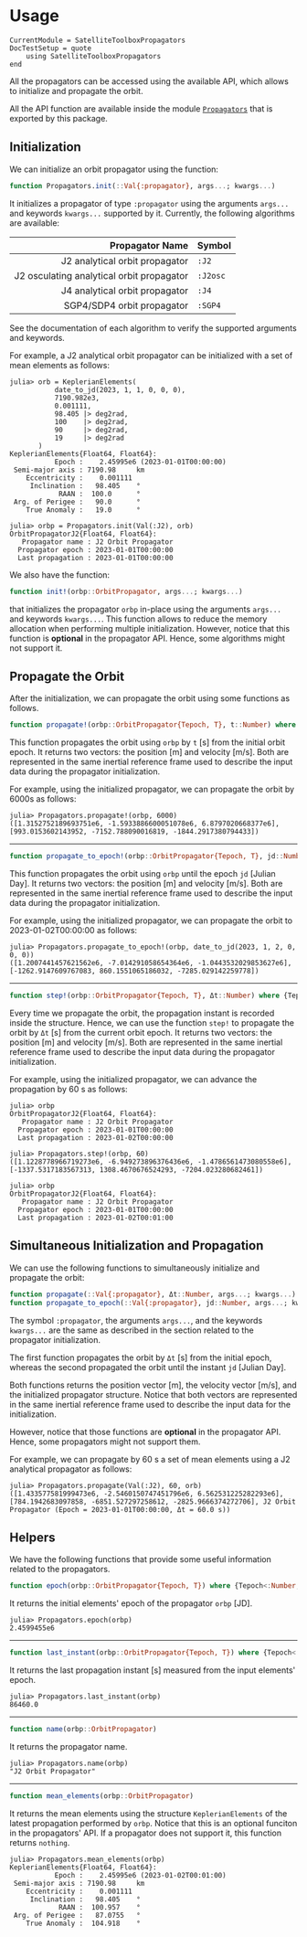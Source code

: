 Usage
=====

```@meta
CurrentModule = SatelliteToolboxPropagators
DocTestSetup = quote
    using SatelliteToolboxPropagators
end
```

All the propagators can be accessed using the available API, which allows to initialize and
propagate the orbit.

All the API function are available inside the module [`Propagators`](@ref) that is exported
by this package.

## Initialization

We can initialize an orbit propagator using the function:

```julia
function Propagators.init(::Val{:propagator}, args...; kwargs...)
```

It initializes a propagator of type `:propagator` using the arguments `args...` and keywords
`kwargs...` supported by it. Currently, the following algorithms are available:

| **Propagator Name**                       | **Symbol** |
|------------------------------------------:|:-----------|
| J2 analytical orbit propagator            | `:J2`      |
| J2 osculating analytical orbit propagator | `:J2osc`   |
| J4 analytical orbit propagator            | `:J4`      |
| SGP4/SDP4 orbit propagator                | `:SGP4`    |

See the documentation of each algorithm to verify the supported arguments and keywords.

For example, a J2 analytical orbit propagator can be initialized with a set of mean elements
as follows:

```jldoctest J2
julia> orb = KeplerianElements(
           date_to_jd(2023, 1, 1, 0, 0, 0),
           7190.982e3,
           0.001111,
           98.405 |> deg2rad,
           100    |> deg2rad,
           90     |> deg2rad,
           19     |> deg2rad
       )
KeplerianElements{Float64, Float64}:
           Epoch :    2.45995e6 (2023-01-01T00:00:00)
 Semi-major axis : 7190.98     km
    Eccentricity :    0.001111
     Inclination :   98.405    °
            RAAN :  100.0      °
 Arg. of Perigee :   90.0      °
    True Anomaly :   19.0      °

julia> orbp = Propagators.init(Val(:J2), orb)
OrbitPropagatorJ2{Float64, Float64}:
   Propagator name : J2 Orbit Propagator
  Propagator epoch : 2023-01-01T00:00:00
  Last propagation : 2023-01-01T00:00:00
```

We also have the function:

```julia
function init!(orbp::OrbitPropagator, args...; kwargs...)
```

that initializes the propagator `orbp` in-place using the arguments `args...` and keywords
`kwargs...`. This function allows to reduce the memory allocation when performing multiple
initialization. However, notice that this function is **optional** in the propagator API.
Hence, some algorithms might not support it.

## Propagate the Orbit

After the initialization, we can propagate the orbit using some functions as follows.

```julia
function propagate!(orbp::OrbitPropagator{Tepoch, T}, t::Number) where {Tepoch, T}
```

This function propagates the orbit using `orbp` by `t` [s] from the initial orbit epoch. It
returns two vectors: the position [m] and velocity [m/s]. Both are represented in the same
inertial reference frame used to describe the input data during the propagator
initialization.

For example, using the initialized propagator, we can propagate the orbit by 6000s as
follows:

```jldoctest J2
julia> Propagators.propagate!(orbp, 6000)
([1.3152752189693751e6, -1.5933886600051078e6, 6.8797020668377e6], [993.0153602143952, -7152.788090016819, -1844.2917380794433])
```

---

```julia
function propagate_to_epoch!(orbp::OrbitPropagator{Tepoch, T}, jd::Number) where {Tepoch, T}
```

This function propagates the orbit using `orbp` until the epoch `jd` [Julian Day]. It
returns two vectors: the position [m] and velocity [m/s]. Both are represented in the same
inertial reference frame used to describe the input data during the propagator
initialization.

For example, using the initialized propagator, we can propagate the orbit to
2023-01-02T00:00:00 as follows:

```jldoctest J2
julia> Propagators.propagate_to_epoch!(orbp, date_to_jd(2023, 1, 2, 0, 0, 0))
([1.2007441457621562e6, -7.014291058654364e6, -1.0443532029853627e6], [-1262.9147609767083, 860.1551065186032, -7285.029142259778])
```

---

```julia
function step!(orbp::OrbitPropagator{Tepoch, T}, Δt::Number) where {Tepoch, T}
```

Every time we propagate the orbit, the propagation instant is recorded inside the structure.
Hence, we can use the function `step!` to propagate the orbit by `Δt` [s] from the current
orbit epoch. It returns two vectors: the position [m] and velocity [m/s]. Both are
represented in the same inertial reference frame used to describe the input data during the
propagator initialization.

For example, using the initialized propagator, we can advance the propagation by 60 s as
follows:

```jldoctest J2
julia> orbp
OrbitPropagatorJ2{Float64, Float64}:
   Propagator name : J2 Orbit Propagator
  Propagator epoch : 2023-01-01T00:00:00
  Last propagation : 2023-01-02T00:00:00

julia> Propagators.step!(orbp, 60)
([1.1228778966719273e6, -6.949273896376436e6, -1.4786561473080558e6], [-1337.5317183567313, 1308.4670676524293, -7204.023280682461])

julia> orbp
OrbitPropagatorJ2{Float64, Float64}:
   Propagator name : J2 Orbit Propagator
  Propagator epoch : 2023-01-01T00:00:00
  Last propagation : 2023-01-02T00:01:00
```

## Simultaneous Initialization and Propagation

We can use the following functions to simultaneously initialize and propagate the orbit:

```julia
function propagate(::Val{:propagator}, Δt::Number, args...; kwargs...)
function propagate_to_epoch(::Val{:propagator}, jd::Number, args...; kwargs...)
```

The symbol `:propagator`, the arguments `args...`, and the keywords `kwargs...` are the same
as described in the section related to the propagator initialization.

The first function propagates the orbit by `Δt` [s] from the initial epoch, whereas the
second propagated the orbit until the instant `jd` [Julian Day].

Both functions returns the position vector [m], the velocity vector [m/s], and the
initialized propagator structure. Notice that both vectors are represented in the same
inertial reference frame used to describe the input data for the initialization.

However, notice that those functions are **optional** in the propagator API. Hence, some
propagators might not support them.

For example, we can propagate by 60 s a set of mean elements using a J2 analytical
propagator as follows:

```jldoctest J2
julia> Propagators.propagate(Val(:J2), 60, orb)
([1.433577581999473e6, -2.5460150747451796e6, 6.562531225282293e6], [784.1942683097858, -6851.527297258612, -2825.9666374272706], J2 Orbit Propagator (Epoch = 2023-01-01T00:00:00, Δt = 60.0 s))
```

## Helpers

We have the following functions that provide some useful information related to the
propagators.

```julia
function epoch(orbp::OrbitPropagator{Tepoch, T}) where {Tepoch<:Number, T<:Number}
```

It returns the initial elements' epoch of the propagator `orbp` [JD].

```jldoctest J2
julia> Propagators.epoch(orbp)
2.4599455e6
```

---

```julia
function last_instant(orbp::OrbitPropagator{Tepoch, T}) where {Tepoch<:Number, T<:Number}
```

It returns the last propagation instant [s] measured from the input elements' epoch.

```jldoctest J2
julia> Propagators.last_instant(orbp)
86460.0
```

---

```julia
function name(orbp::OrbitPropagator)
```

It returns the propagator name.

```jldoctest J2
julia> Propagators.name(orbp)
"J2 Orbit Propagator"
```

---

```julia
function mean_elements(orbp::OrbitPropagator)
```

It returns the mean elements using the structure `KeplerianElements` of the latest
propagation performed by `orbp`. Notice that this is an optional funciton in the
propagators' API. If a propagator does not support it, this function returns `nothing`.

```jldoctest J2
julia> Propagators.mean_elements(orbp)
KeplerianElements{Float64, Float64}:
           Epoch :    2.45995e6 (2023-01-02T00:01:00)
 Semi-major axis : 7190.98     km
    Eccentricity :    0.001111
     Inclination :   98.405    °
            RAAN :  100.957    °
 Arg. of Perigee :   87.0755   °
    True Anomaly :  104.918    °
```
